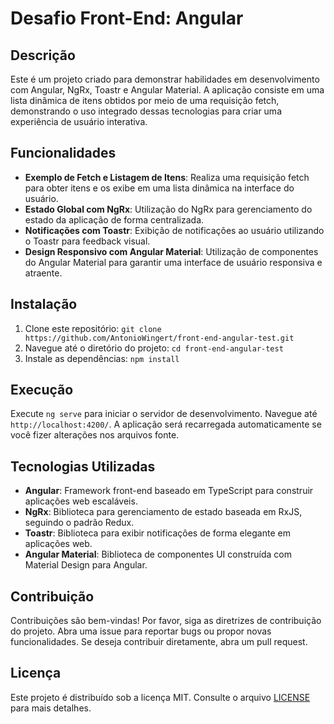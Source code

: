 # Desafio Front-End: Angular

## Descrição
Este é um projeto criado para demonstrar habilidades em desenvolvimento com Angular, NgRx, Toastr e Angular Material. A aplicação consiste em uma lista dinâmica de itens obtidos por meio de uma requisição fetch, demonstrando o uso integrado dessas tecnologias para criar uma experiência de usuário interativa.

## Funcionalidades
- **Exemplo de Fetch e Listagem de Itens**: Realiza uma requisição fetch para obter itens e os exibe em uma lista dinâmica na interface do usuário.
- **Estado Global com NgRx**: Utilização do NgRx para gerenciamento do estado da aplicação de forma centralizada.
- **Notificações com Toastr**: Exibição de notificações ao usuário utilizando o Toastr para feedback visual.
- **Design Responsivo com Angular Material**: Utilização de componentes do Angular Material para garantir uma interface de usuário responsiva e atraente.

## Instalação
1. Clone este repositório: `git clone https://github.com/AntonioWingert/front-end-angular-test.git`
2. Navegue até o diretório do projeto: `cd front-end-angular-test`
3. Instale as dependências: `npm install`

## Execução
Execute `ng serve` para iniciar o servidor de desenvolvimento. Navegue até `http://localhost:4200/`. A aplicação será recarregada automaticamente se você fizer alterações nos arquivos fonte.

## Tecnologias Utilizadas
- **Angular**: Framework front-end baseado em TypeScript para construir aplicações web escaláveis.
- **NgRx**: Biblioteca para gerenciamento de estado baseada em RxJS, seguindo o padrão Redux.
- **Toastr**: Biblioteca para exibir notificações de forma elegante em aplicações web.
- **Angular Material**: Biblioteca de componentes UI construída com Material Design para Angular.

## Contribuição
Contribuições são bem-vindas! Por favor, siga as diretrizes de contribuição do projeto. Abra uma issue para reportar bugs ou propor novas funcionalidades. Se deseja contribuir diretamente, abra um pull request.

## Licença
Este projeto é distribuído sob a licença MIT. Consulte o arquivo [LICENSE](LICENSE) para mais detalhes.
